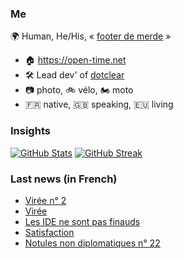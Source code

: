 ### Me

🌍 Human, He/His, « [footer de merde](https://open-time.net/post/2013/07/17/La-veritable-histoire-du-Footer-de-merde-) » 
* 🏠 https://open-time.net 
* 🛠️ Lead dev' of [dotclear](https://git.dotclear.org/dev/dotclear)
* 📷 photo, 🚲 vélo, 🏍️ moto 
* 🇫🇷 native, 🇬🇧 speaking, 🇪🇺 living

### Insights

[![GitHub Stats](https://github-readme-stats-sigma-five.vercel.app/api?username=franck-paul)](https://github.com/franck-paul)
[![GitHub Streak](https://github-readme-streak-stats.herokuapp.com?user=franck-paul)](https://git.io/streak-stats)

### Last news (in French)

<!-- BLOG-POST-LIST:START -->
- [Virée n° 2](https://open-time.net/post/2023/06/29/Vir%C3%A9e-n%C2%B0-2)
- [Virée](https://open-time.net/post/2023/06/28/Vir%C3%A9e)
- [Les IDE ne sont pas finauds](https://open-time.net/post/2023/06/27/Les-IDE-ne-sont-pas-finauds)
- [Satisfaction](https://open-time.net/post/2023/06/26/Satisfaction)
- [Notules non diplomatiques n° 22](https://open-time.net/post/2023/06/25/Notules-non-diplomatiques-n%C2%B0-22)
<!-- BLOG-POST-LIST:END -->
